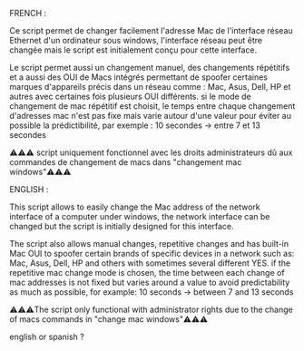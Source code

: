 FRENCH :

Ce script permet de changer facilement l'adresse Mac de l'interface réseau Ethernet d'un ordinateur sous windows, l'interface réseau peut être changée mais le script est initialement conçu pour cette interface.

Le script permet aussi un changement manuel, des changements répétitifs et a aussi des OUI de Macs intégrés permettant de spoofer certaines marques d'appareils précis dans un réseau comme : Mac, Asus, Dell, HP et autres avec certaines fois plusieurs OUI différents. si le mode de changement de mac répétitif est choisit, le temps entre chaque changement d'adresses mac n'est pas fixe mais varie autour d'une valeur pour éviter au possible la prédictibilité, par exemple : 10 secondes -> entre 7 et 13 secondes

⚠️⚠️⚠️ script uniquement fonctionnel avec les droits administrateurs dû aux commandes de changement de macs dans "changement mac windows"⚠️⚠️⚠️




ENGLISH :


This script allows to easily change the Mac address of the network interface of a computer under windows, the network interface can be changed but the script is initially designed for this interface.

The script also allows manual changes, repetitive changes and has built-in Mac OUI to spoofer certain brands of specific devices in a network such as: Mac, Asus, Dell, HP and others with sometimes several different YES. if the repetitive mac change mode is chosen, the time between each change of mac addresses is not fixed but varies around a value to avoid predictability as much as possible, for example: 10 seconds -> between 7 and 13 seconds

⚠️⚠️⚠️The script only functional with administrator rights due to the change of macs commands in "change mac windows"⚠️⚠️⚠️

english or spanish ?

